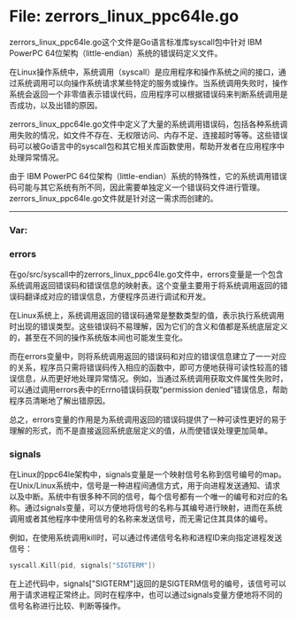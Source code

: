 # File: zerrors_linux_ppc64le.go

zerrors_linux_ppc64le.go这个文件是Go语言标准库syscall包中针对 IBM PowerPC 64位架构（little-endian）系统的错误码定义文件。

在Linux操作系统中，系统调用（syscall）是应用程序和操作系统之间的接口，通过系统调用可以向操作系统请求某些特定的服务或操作。当系统调用失败时，操作系统会返回一个非零值表示错误代码，应用程序可以根据错误码来判断系统调用是否成功，以及出错的原因。

zerrors_linux_ppc64le.go文件中定义了大量的系统调用错误码，包括各种系统调用失败的情况，如文件不存在、无权限访问、内存不足、连接超时等等。这些错误码可以被Go语言中的syscall包和其它相关库函数使用，帮助开发者在应用程序中处理异常情况。

由于 IBM PowerPC 64位架构（little-endian）系统的特殊性，它的系统调用错误码可能与其它系统有所不同，因此需要单独定义一个错误码文件进行管理。zerrors_linux_ppc64le.go文件就是针对这一需求而创建的。




---

### Var:

### errors

在go/src/syscall中的zerrors_linux_ppc64le.go文件中，errors变量是一个包含系统调用返回错误码和错误信息的映射表。这个变量主要用于将系统调用返回的错误码翻译成对应的错误信息，方便程序员进行调试和开发。

在Linux系统上，系统调用返回的错误码通常是整数类型的值，表示执行系统调用时出现的错误类型。这些错误码不易理解，因为它们的含义和值都是系统底层定义的，甚至在不同的操作系统版本间也可能发生变化。

而在errors变量中，则将系统调用返回的错误码和对应的错误信息建立了一一对应的关系，程序员只需将错误码传入相应的函数中，即可方便地获得可读性较高的错误信息，从而更好地处理异常情况。例如，当通过系统调用获取文件属性失败时，可以通过调用errors表中的Errno错误码获取“permission denied”错误信息，帮助程序员清晰地了解出错原因。

总之，errors变量的作用是为系统调用返回的错误码提供了一种可读性更好的易于理解的形式，而不是直接返回系统底层定义的值，从而使错误处理更加简单。



### signals

在Linux的ppc64le架构中，signals变量是一个映射信号名称到信号编号的map。在Unix/Linux系统中，信号是一种进程间通信方式，用于向进程发送通知、请求以及中断。系统中有很多种不同的信号，每个信号都有一个唯一的编号和对应的名称。通过signals变量，可以方便地将信号的名称与其编号进行映射，进而在系统调用或者其他程序中使用信号的名称来发送信号，而无需记住其具体的编号。

例如，在使用系统调用kill时，可以通过传递信号名称和进程ID来向指定进程发送信号：

```go
syscall.Kill(pid, signals["SIGTERM"])
```

在上述代码中，signals["SIGTERM"]返回的是SIGTERM信号的编号，该信号可以用于请求进程正常终止。同时在程序中，也可以通过signals变量方便地将不同的信号名称进行比较、判断等操作。




